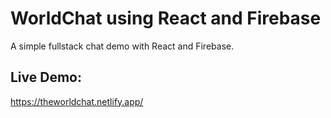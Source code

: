 # WorldChat using React and Firebase

A simple fullstack chat demo with React and Firebase.

## Live Demo:

https://theworldchat.netlify.app/
